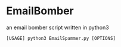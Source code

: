 # EmailBomber
an email bomber script written in python3

```
[USAGE] python3 EmailSpammer.py [OPTIONS]
```
